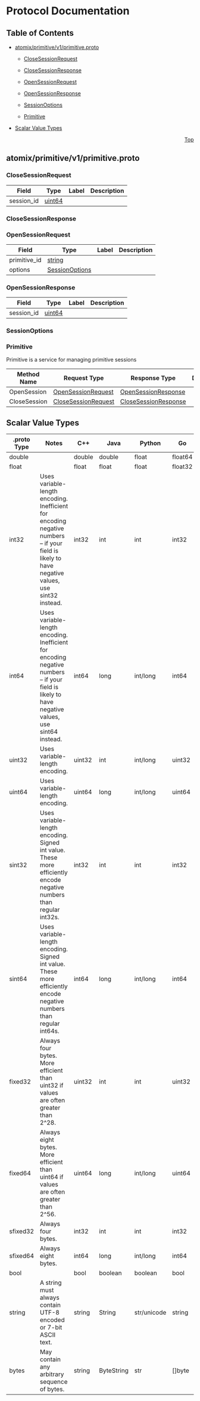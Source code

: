 # Protocol Documentation
<a name="top"></a>

## Table of Contents

- [atomix/primitive/v1/primitive.proto](#atomix_primitive_v1_primitive-proto)
    - [CloseSessionRequest](#atomix-primitive-v1-CloseSessionRequest)
    - [CloseSessionResponse](#atomix-primitive-v1-CloseSessionResponse)
    - [OpenSessionRequest](#atomix-primitive-v1-OpenSessionRequest)
    - [OpenSessionResponse](#atomix-primitive-v1-OpenSessionResponse)
    - [SessionOptions](#atomix-primitive-v1-SessionOptions)
  
    - [Primitive](#atomix-primitive-v1-Primitive)
  
- [Scalar Value Types](#scalar-value-types)



<a name="atomix_primitive_v1_primitive-proto"></a>
<p align="right"><a href="#top">Top</a></p>

## atomix/primitive/v1/primitive.proto



<a name="atomix-primitive-v1-CloseSessionRequest"></a>

### CloseSessionRequest



| Field | Type | Label | Description |
| ----- | ---- | ----- | ----------- |
| session_id | [uint64](#uint64) |  |  |






<a name="atomix-primitive-v1-CloseSessionResponse"></a>

### CloseSessionResponse







<a name="atomix-primitive-v1-OpenSessionRequest"></a>

### OpenSessionRequest



| Field | Type | Label | Description |
| ----- | ---- | ----- | ----------- |
| primitive_id | [string](#string) |  |  |
| options | [SessionOptions](#atomix-primitive-v1-SessionOptions) |  |  |






<a name="atomix-primitive-v1-OpenSessionResponse"></a>

### OpenSessionResponse



| Field | Type | Label | Description |
| ----- | ---- | ----- | ----------- |
| session_id | [uint64](#uint64) |  |  |






<a name="atomix-primitive-v1-SessionOptions"></a>

### SessionOptions






 

 

 


<a name="atomix-primitive-v1-Primitive"></a>

### Primitive
Primitive is a service for managing primitive sessions

| Method Name | Request Type | Response Type | Description |
| ----------- | ------------ | ------------- | ------------|
| OpenSession | [OpenSessionRequest](#atomix-primitive-v1-OpenSessionRequest) | [OpenSessionResponse](#atomix-primitive-v1-OpenSessionResponse) |  |
| CloseSession | [CloseSessionRequest](#atomix-primitive-v1-CloseSessionRequest) | [CloseSessionResponse](#atomix-primitive-v1-CloseSessionResponse) |  |

 



## Scalar Value Types

| .proto Type | Notes | C++ | Java | Python | Go | C# | PHP | Ruby |
| ----------- | ----- | --- | ---- | ------ | -- | -- | --- | ---- |
| <a name="double" /> double |  | double | double | float | float64 | double | float | Float |
| <a name="float" /> float |  | float | float | float | float32 | float | float | Float |
| <a name="int32" /> int32 | Uses variable-length encoding. Inefficient for encoding negative numbers – if your field is likely to have negative values, use sint32 instead. | int32 | int | int | int32 | int | integer | Bignum or Fixnum (as required) |
| <a name="int64" /> int64 | Uses variable-length encoding. Inefficient for encoding negative numbers – if your field is likely to have negative values, use sint64 instead. | int64 | long | int/long | int64 | long | integer/string | Bignum |
| <a name="uint32" /> uint32 | Uses variable-length encoding. | uint32 | int | int/long | uint32 | uint | integer | Bignum or Fixnum (as required) |
| <a name="uint64" /> uint64 | Uses variable-length encoding. | uint64 | long | int/long | uint64 | ulong | integer/string | Bignum or Fixnum (as required) |
| <a name="sint32" /> sint32 | Uses variable-length encoding. Signed int value. These more efficiently encode negative numbers than regular int32s. | int32 | int | int | int32 | int | integer | Bignum or Fixnum (as required) |
| <a name="sint64" /> sint64 | Uses variable-length encoding. Signed int value. These more efficiently encode negative numbers than regular int64s. | int64 | long | int/long | int64 | long | integer/string | Bignum |
| <a name="fixed32" /> fixed32 | Always four bytes. More efficient than uint32 if values are often greater than 2^28. | uint32 | int | int | uint32 | uint | integer | Bignum or Fixnum (as required) |
| <a name="fixed64" /> fixed64 | Always eight bytes. More efficient than uint64 if values are often greater than 2^56. | uint64 | long | int/long | uint64 | ulong | integer/string | Bignum |
| <a name="sfixed32" /> sfixed32 | Always four bytes. | int32 | int | int | int32 | int | integer | Bignum or Fixnum (as required) |
| <a name="sfixed64" /> sfixed64 | Always eight bytes. | int64 | long | int/long | int64 | long | integer/string | Bignum |
| <a name="bool" /> bool |  | bool | boolean | boolean | bool | bool | boolean | TrueClass/FalseClass |
| <a name="string" /> string | A string must always contain UTF-8 encoded or 7-bit ASCII text. | string | String | str/unicode | string | string | string | String (UTF-8) |
| <a name="bytes" /> bytes | May contain any arbitrary sequence of bytes. | string | ByteString | str | []byte | ByteString | string | String (ASCII-8BIT) |

